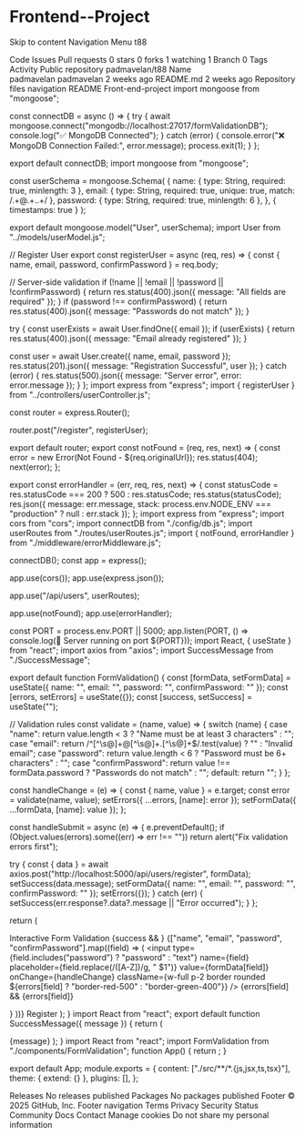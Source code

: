 # Frontend--Project
Skip to content
Navigation Menu
t88

Code
Issues
Pull requests
 0 stars
 0 forks
 1 watching
 1 Branch
 0 Tags
 Activity
Public repository
padmavelan/t88
Name	
padmavelan
padmavelan
2 weeks ago
README.md
2 weeks ago
Repository files navigation
README
Front-end-project
import mongoose from "mongoose";

const connectDB = async () => { try { await mongoose.connect("mongodb://localhost:27017/formValidationDB"); console.log("✅ MongoDB Connected"); } catch (error) { console.error("❌ MongoDB Connection Failed:", error.message); process.exit(1); } };

export default connectDB; import mongoose from "mongoose";

const userSchema = mongoose.Schema( { name: { type: String, required: true, minlength: 3 }, email: { type: String, required: true, unique: true, match: /.+@.+..+/ }, password: { type: String, required: true, minlength: 6 }, }, { timestamps: true } );

export default mongoose.model("User", userSchema); import User from "../models/userModel.js";

// Register User export const registerUser = async (req, res) => { const { name, email, password, confirmPassword } = req.body;

// Server-side validation if (!name || !email || !password || !confirmPassword) { return res.status(400).json({ message: "All fields are required" }); } if (password !== confirmPassword) { return res.status(400).json({ message: "Passwords do not match" }); }

try { const userExists = await User.findOne({ email }); if (userExists) { return res.status(400).json({ message: "Email already registered" }); }

const user = await User.create({ name, email, password });
res.status(201).json({ message: "Registration Successful", user });
} catch (error) { res.status(500).json({ message: "Server error", error: error.message }); } }; import express from "express"; import { registerUser } from "../controllers/userController.js";

const router = express.Router();

router.post("/register", registerUser);

export default router; export const notFound = (req, res, next) => { const error = new Error(Not Found - ${req.originalUrl}); res.status(404); next(error); };

export const errorHandler = (err, req, res, next) => { const statusCode = res.statusCode === 200 ? 500 : res.statusCode; res.status(statusCode); res.json({ message: err.message, stack: process.env.NODE_ENV === "production" ? null : err.stack }); }; import express from "express"; import cors from "cors"; import connectDB from "./config/db.js"; import userRoutes from "./routes/userRoutes.js"; import { notFound, errorHandler } from "./middleware/errorMiddleware.js";

connectDB(); const app = express();

app.use(cors()); app.use(express.json());

app.use("/api/users", userRoutes);

app.use(notFound); app.use(errorHandler);

const PORT = process.env.PORT || 5000; app.listen(PORT, () => console.log(🚀 Server running on port ${PORT})); import React, { useState } from "react"; import axios from "axios"; import SuccessMessage from "./SuccessMessage";

export default function FormValidation() { const [formData, setFormData] = useState({ name: "", email: "", password: "", confirmPassword: "" }); const [errors, setErrors] = useState({}); const [success, setSuccess] = useState("");

// Validation rules const validate = (name, value) => { switch (name) { case "name": return value.length < 3 ? "Name must be at least 3 characters" : ""; case "email": return /^[^\s@]+@[^\s@]+.[^\s@]+$/.test(value) ? "" : "Invalid email"; case "password": return value.length < 6 ? "Password must be 6+ characters" : ""; case "confirmPassword": return value !== formData.password ? "Passwords do not match" : ""; default: return ""; } };

const handleChange = (e) => { const { name, value } = e.target; const error = validate(name, value); setErrors({ ...errors, [name]: error }); setFormData({ ...formData, [name]: value }); };

const handleSubmit = async (e) => { e.preventDefault(); if (Object.values(errors).some((err) => err !== "")) return alert("Fix validation errors first");

try {
  const { data } = await axios.post("http://localhost:5000/api/users/register", formData);
  setSuccess(data.message);
  setFormData({ name: "", email: "", password: "", confirmPassword: "" });
  setErrors({});
} catch (err) {
  setSuccess(err.response?.data?.message || "Error occurred");
}
};

return (

Interactive Form Validation
{success && } {["name", "email", "password", "confirmPassword"].map((field) => (
<input type={field.includes("password") ? "password" : "text"} name={field} placeholder={field.replace(/([A-Z])/g, " $1")} value={formData[field]} onChange={handleChange} className={w-full p-2 border rounded ${errors[field] ? "border-red-500" : "border-green-400"}} /> {errors[field] &&
{errors[field]}

}
))} Register
); } import React from "react";
export default function SuccessMessage({ message }) { return (

{message}
); } import React from "react"; import FormValidation from "./components/FormValidation";
function App() { return ; }

export default App; module.exports = { content: ["./src/**/*.{js,jsx,ts,tsx}"], theme: { extend: {} }, plugins: [], };

Releases
No releases published
Packages
No packages published
Footer
© 2025 GitHub, Inc.
Footer navigation
Terms
Privacy
Security
Status
Community
Docs
Contact
Manage cookies
Do not share my personal information
